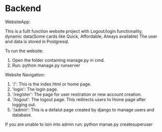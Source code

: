 # Backend

WebsiteApp:

This is a fullt function website project with Logout/login functionality, dynamic data(Some cards like Quick, Affordable, Always available)
The user and data is stored in Postgresql.

To run the website:
1. Open the folder containing manage.py in cmd.
2. Run: python manage.py runserver

Website Navigation:
1. '/': This is the index.html or home page.
2. 'login': The login page.
3. '/register': The page for user resitration or new account creation.
4. '/logout': The logout page. This redirects users to Home page after logging out.
5. '/admin': This is a defalut page created by django to manage users and database.

If you are unable to loin into admin run: python manae.py createsuperuser

